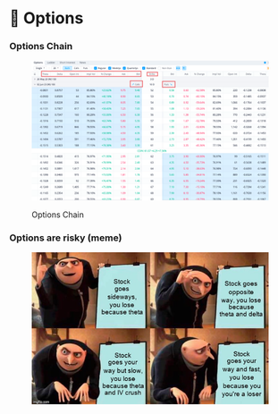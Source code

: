 # 🤑 Options

### Options Chain

<figure><img src="../../.gitbook/assets/image (18) (2) (2).png" alt=""><figcaption><p>Options Chain</p></figcaption></figure>

###

### Options are risky (meme)

<figure><img src="../../.gitbook/assets/image (11) (2).png" alt=""><figcaption></figcaption></figure>

